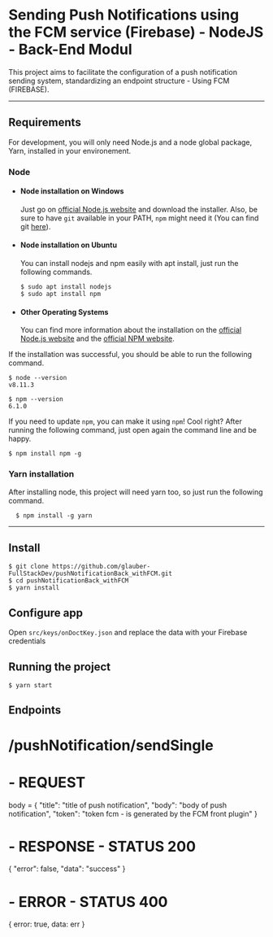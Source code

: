 # Sending Push Notifications using the FCM service (Firebase) - NodeJS - Back-End Modul

This project aims to facilitate the configuration of a push notification sending system, standardizing an endpoint structure - Using FCM (FIREBASE).

---
## Requirements

For development, you will only need Node.js and a node global package, Yarn, installed in your environement.

### Node
- #### Node installation on Windows

  Just go on [official Node.js website](https://nodejs.org/) and download the installer.
Also, be sure to have `git` available in your PATH, `npm` might need it (You can find git [here](https://git-scm.com/)).

- #### Node installation on Ubuntu

  You can install nodejs and npm easily with apt install, just run the following commands.

      $ sudo apt install nodejs
      $ sudo apt install npm

- #### Other Operating Systems
  You can find more information about the installation on the [official Node.js website](https://nodejs.org/) and the [official NPM website](https://npmjs.org/).

If the installation was successful, you should be able to run the following command.

    $ node --version
    v8.11.3

    $ npm --version
    6.1.0

If you need to update `npm`, you can make it using `npm`! Cool right? After running the following command, just open again the command line and be happy.

    $ npm install npm -g

###
### Yarn installation
  After installing node, this project will need yarn too, so just run the following command.

      $ npm install -g yarn

---

## Install

    $ git clone https://github.com/glauber-FullStackDev/pushNotificationBack_withFCM.git
    $ cd pushNotificationBack_withFCM
    $ yarn install

## Configure app

Open `src/keys/onDoctKey.json` and replace the data with your Firebase credentials

## Running the project

    $ yarn start


## Endpoints

 # /pushNotification/sendSingle

# - REQUEST

body = {
    "title": "title of push notification",
    "body": "body of push notification",
    "token": "token fcm - is generated by the FCM front plugin"
}

# - RESPONSE - STATUS 200

{
    "error": false,
    "data": "success"
}

# - ERROR - STATUS 400

{
    error: true, 
    data: err
}

